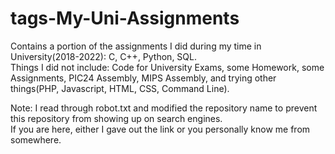 # tags-My-Uni-Assignments
Contains a portion of the assignments I did during my time in University(2018-2022): C, C++, Python, SQL.<br />
Things I did not include: Code for University Exams, some Homework, some Assignments, PIC24 Assembly, MIPS Assembly, and trying other things(PHP, Javascript, HTML, CSS, Command Line). <br />

Note: I read through robot.txt and modified the repository name to prevent this repository from showing up on search engines. <br />
If you are here, either I gave out the link or you personally know me from somewhere. <br />
